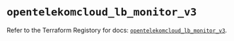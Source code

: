 # `opentelekomcloud_lb_monitor_v3`

Refer to the Terraform Registory for docs: [`opentelekomcloud_lb_monitor_v3`](https://registry.terraform.io/providers/opentelekomcloud/opentelekomcloud/1.35.11/docs/resources/lb_monitor_v3).
